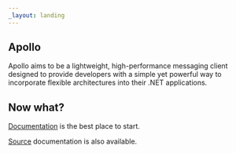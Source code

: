 ```yaml
---
_layout: landing
---
```


## Apollo

Apollo aims to be a lightweight, high-performance messaging client designed to provide developers with a simple yet powerful way to incorporate flexible architectures into their .NET applications. 

## Now what?

[Documentation](content/introduction.md) is the best place to start.

[Source](/source/Apollo.html) documentation is also available.
